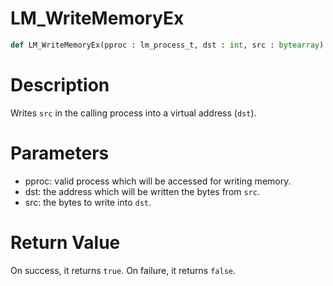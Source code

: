 # LM_WriteMemoryEx

```python
def LM_WriteMemoryEx(pproc : lm_process_t, dst : int, src : bytearray)
```

# Description

Writes `src` in the calling process into a virtual address (`dst`).

# Parameters

- pproc: valid process which will be accessed for writing memory.
- dst: the address which will be written the bytes from `src`.
- src: the bytes to write into `dst`.

# Return Value

On success, it returns `true`. On failure, it returns `false`.

